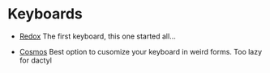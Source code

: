 # Keyboards

- [Redox](./redox/README.md)
The first keyboard, this one started all...

- [Cosmos](./cosmos/README.md)
Best option to cusomize your keyboard in weird forms. Too lazy for dactyl
